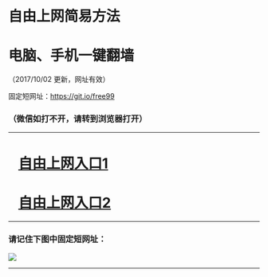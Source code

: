 ﻿# 自由上网简易方法

# 电脑、手机一键翻墙

（2017/10/02 更新，网址有效）

固定短网址：https://git.io/free99

### （微信如打不开，请转到浏览器打开）


***





# &nbsp;&nbsp; <a href="http://ft1021527534.fwtz-zhenx1001.xyz/fwqtz01.html?t=100200118067 " target="_blank">自由上网入口1</a>
# &nbsp;&nbsp; <a href="http://ft2771120958.fw-tzzhen1002.xyz/fwqtz02.html?t=100200124772 " target="_blank">自由上网入口2</a>
***

### 请记住下图中固定短网址：

<img src="https://s3-us-west-2.amazonaws.com/fwq-1001/yjfq-20170905okok.png" /> 


***

